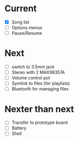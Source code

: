 # Current
- [x] Song list
- [ ] Options menus
- [ ] Pause/Resume

# Next
- [ ] switch to 3.5mm jack
- [ ] Stereo with 2 MAX98357A
- [ ] Volume control pot
- [ ] Symlink to files (for playlists)
- [ ] Bluetooth for managing files

# Nexter than next
- [ ] Transfer to prototype board
- [ ] Battery
- [ ] Shell
